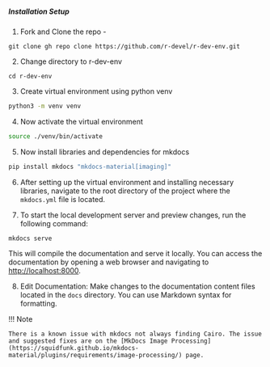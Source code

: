 
##### Installation Setup

1. Fork and Clone the repo - 
```
git clone gh repo clone https://github.com/r-devel/r-dev-env.git
```

2. Change directory to r-dev-env
```
cd r-dev-env
```

3. Create virtual environment using python venv

```bash
python3 -m venv venv
```

4. Now activate the virtual environment

```bash
source ./venv/bin/activate
```

5. Now install libraries and dependencies for mkdocs

```bash
pip install mkdocs "mkdocs-material[imaging]"
```

6. After setting up the virtual environment and installing necessary libraries,
   navigate to the root directory of the project where the `mkdocs.yml` file is
   located.

7. To start the local development server and preview changes, run the following
   command:

```bash
mkdocs serve
```

This will compile the documentation and serve it locally. You can access the
documentation by opening a web browser and navigating to
<http://localhost:8000>.

8. Edit Documentation: Make changes to the documentation content files located
   in the `docs` directory. You can use Markdown syntax for formatting.


!!! Note

    There is a known issue with mkdocs not always finding Cairo. The issue and suggested fixes are on the [MkDocs Image Processing](https://squidfunk.github.io/mkdocs-material/plugins/requirements/image-processing/) page.


